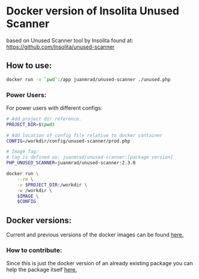 # Docker version of Insolita Unused Scanner

based on Unused Scanner tool by Insolita found at: https://github.com/Insolita/unused-scanner

## How to use:

```bash
docker run -v `pwd`:/app juanmrad/unused-scanner ./unused.php
```

### Power Users:

For power users with different configs:

```bash
# Add project dir reference. 
PROJECT_DIR=$(pwd)

# Add location of config file relative to docker container
CONFIG=/workdir/config/unused-scanner/prod.php

# Image Tag:
# tag is defined as: juanmrad/unused-scanner:[package version]
PHP_UNUSED_SCANNER=juanmrad/unused-scanner:2.3.0

docker run \
    --rm \
    -v $PROJECT_DIR:/workdir \
    -w /workdir \
    $IMAGE \
    $CONFIG
```

## Docker versions:

Current and previous versions of the docker images can be found [here.](https://hub.docker.com/r/juanmrad/unused-scanner)

### How to contribute:

Since this is just the docker version of an already existing package you can help the package itself [here.](https://github.com/Insolita/unused-scanner)
